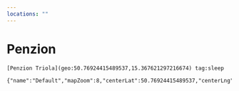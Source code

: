 ```yaml
---
locations: ""
---
```

# Penzion
	[Penzion Triola](geo:50.76924415489537,15.367621297216674) tag:sleep 

```mapview
{"name":"Default","mapZoom":8,"centerLat":50.76924415489537,"centerLng":15.367621297216674,"query":"","chosenMapSource":0,"showLinks":false,"linkColor":"red"}
```
